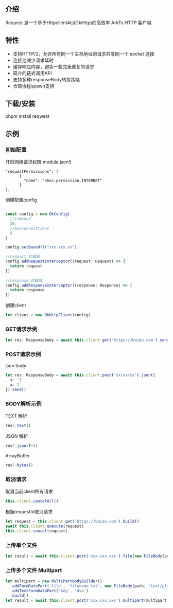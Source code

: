 ## 介绍

Request 是一个基于Httpclient4cj(OkHttp)的高效率 ArkTs HTTP 客户端

## 特性

- 支持HTTP/2，允许所有同一个主机地址的请求共享同一个 socket 连接
- 连接池减少请求延时
- 缓存响应内容，避免一些完全重复的请求
- 简介的链式调用API
- 支持多种responseBody转换策略
- 仓颉协程spawn支持

## 下载/安装

ohpm install reqwest

## 示例

### 初始配置

开启网络请求权限
module.json5
```json5
"requestPermissions": [
      {
        "name": "ohos.permission.INTERNET"
      }
],
```
创建配置config
```typescript

const config = new OkConfig(
  //timeout
  30,
  //maxconnecttions
  5
)

config.setBaseUrl("xxx.xxx.xx")

//request 拦截器  
config.addRequestInterceptor((request: Request) => {
  return request
})
  
//response 拦截器  
config.addResponseInterceptor((response: Response) => {
  return response
})
```

创建client

```typescript
let client = new OkHttpClient(config)
```

### GET请求示例

```typescript
let res: ResponseBody = await this.client.get('https://baidu.com').send()
```

### POST请求示例

json body
```typescript
let res: ResponseBody = await this.client.post('xx/xx/xx').json({
  s: '1',
  a: 2
}).send()
```

### BODY解析示例

TEXT 解析
```typescript
res?.text()
```

JSON 解析
```typescript
res?.json<T>()
```

ArrayBuffer
```typescript
res?.bytes()
```

### 取消请求

取消当前client所有请求
```typescript
this.client.cancelAll()
```

根据requestId取消请求
```typescript
let request = this.client.get('https://baidu.com').build()
await this.client.execute(request)
this.client.cancel(request)
```

### 上传单个文件

```typescript
let result = await this.client.post('xxx.xxx.xxx').file(new FileBody(path, contentType)).send()
```

### 上传多个文件 Multipart
```typescript
let multipart = new MultiPartBodyBuilder()
  .addFormDataPart('file', 'filename.txt', new FileBody(path, "text/plain"))
  .addTextFormDataPart('key', 'dsa')
  .build()
let result = await this.client.post('xxx.xxx.xxx').multipart(multipart).send()
```
